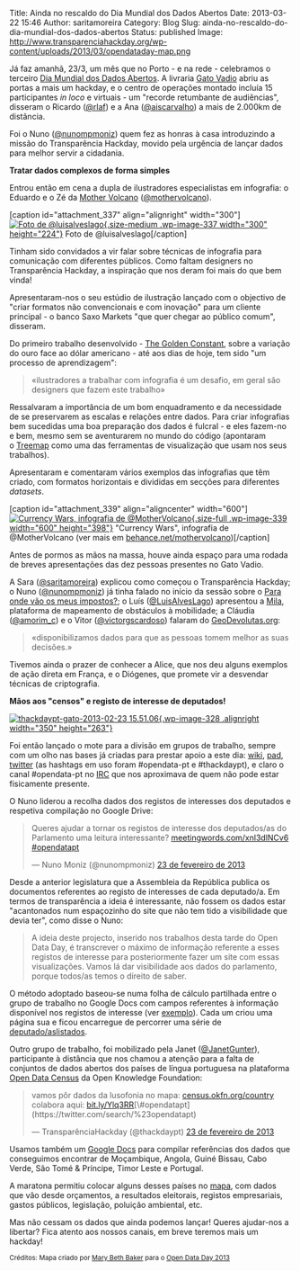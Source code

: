 Title: Ainda no rescaldo do Dia Mundial dos Dados Abertos
Date: 2013-03-22 15:46
Author: saritamoreira
Category: Blog
Slug: ainda-no-rescaldo-do-dia-mundial-dos-dados-abertos
Status: published
Image: http://www.transparenciahackday.org/wp-content/uploads/2013/03/opendataday-map.png

Já faz amanhã, 23/3, um mês que no Porto - e na rede - celebramos o terceiro [Dia Mundial dos Dados Abertos](http://opendataday.org/index_pt.html). A livraria [Gato Vadio](http://gatovadiolivraria.blogspot.pt/2013/02/20-24-de-fevereiro-livros-video-okupa.html) abriu as portas a mais um hackday, e o centro de operações montado incluía 15 participantes *in loco* e virtuais - um "recorde retumbante de audiências", disseram o Ricardo ([\@rlaf](https://twitter.com/rlaf)) e a Ana ([\@aiscarvalho](https://twitter.com/aiscarvalho)) a mais de 2.000km de distância.

Foi o Nuno ([\@nunompmoniz](https://twitter.com/nunompmoniz)) quem fez as honras à casa introduzindo a missão do Transparência Hackday, movido pela urgência de lançar dados para melhor servir a cidadania.

**Tratar dados complexos de forma simples**

Entrou então em cena a dupla de ilustradores especialistas em infografia: o Eduardo e o Zé da [Mother Volcano](http://www.mothervolcano.com/) ([\@mothervolcano](https://twitter.com/mothervolcano)).

\[caption id="attachment\_337" align="alignright" width="300"\][![Foto de \@luisalveslago](http://www.transparenciahackday.org/wp-content/uploads/2013/03/foto-luis-lago-gato-odd2013-300x224.jpg){.size-medium .wp-image-337 width="300" height="224"}](https://twitter.com/LuisAlvesLago/status/305344728868716544/photo/1) Foto de \@luisalveslago\[/caption\]

Tinham sido convidados a vir falar sobre técnicas de infografia para comunicação com diferentes públicos. Como faltam designers no Transparência Hackday, a inspiração que nos deram foi mais do que bem vinda!

Apresentaram-nos o seu estúdio de ilustração lançado com o objectivo de "criar formatos não convencionais e com inovação" para um cliente principal - o banco Saxo Markets "que quer chegar ao público comum", disseram.

Do primeiro trabalho desenvolvido - [The Golden Constant](http://www.behance.net/gallery/Saxo-FX-Debates-Infographic/6015587), sobre a variação do ouro face ao dólar americano - até aos dias de hoje, tem sido "um processo de aprendizagem":

> «ilustradores a trabalhar com infografia é um desafio, em geral são designers que fazem este trabalho»

Ressalvaram a importância de um bom enquadramento e da necessidade de se preservarem as escalas e relações entre dados. Para criar infografias bem sucedidas uma boa preparação dos dados é fulcral - e eles fazem-no e bem, mesmo sem se aventurarem no mundo do código (apontaram o [Treemap](http://en.wikipedia.org/wiki/Treemapping) como uma das ferramentas de visualização que usam nos seus trabalhos).

Apresentaram e comentaram vários exemplos das infografias que têm criado, com formatos horizontais e divididas em secções para diferentes *datasets*.

\[caption id="attachment\_339" align="aligncenter" width="600"\][![Currency Wars, infografia de \@MotherVolcano](http://www.transparenciahackday.org/wp-content/uploads/2013/03/mothervolcano-currency-wars.jpg){.size-full .wp-image-339 width="600" height="398"}](http://www.behance.net/gallery/Saxo-FX-Debates-Infographic/6015109) "Currency Wars", infografia de \@MotherVolcano (ver mais em [behance.net/mothervolcano](https://www.behance.net/mothervolcano))\[/caption\]

<style type="text/css"><!--<br />
@page { margin: 2cm }       P { margin-bottom: 0.21cm }<br />
--></style>
Antes de pormos as mãos na massa, houve ainda espaço para uma rodada de breves apresentações das dez pessoas presentes no Gato Vadio.

A Sara ([\@saritamoreira](https://twitter.com/saritamoreira)) explicou como começou o Transparência Hackday; o Nuno ([\@nunompmoniz](https://twitter.com/nunompmoniz)) já tinha falado no início da sessão sobre o [Para onde vão os meus impostos?](http://www.nunomoniz.com/orcamento2013); o Luís ([\@LuisAlvesLago](https://twitter.com/LuisAlvesLago)) apresentou a [Mila](https://mila.crowdmap.com/), plataforma de mapeamento de obstáculos à mobilidade; a Cláudia ([\@amorim\_c](https://twitter.com/amorim_c)) e o Vitor ([\@victorgscardoso](https://twitter.com/victorgscardoso)) falaram do [GeoDevolutas.org](http://geodevolutas.org/):

> «disponibilizamos dados para que as pessoas tomem melhor as suas decisões.»

Tivemos ainda o prazer de conhecer a Alice, que nos deu alguns exemplos de ação direta em França, e o Diógenes, que promete vir a desvendar técnicas de criptografia.

**Mãos aos "censos" e registo de interesse de deputados!**

[![thackdaypt-gato-2013-02-23 15.51.06](http://www.transparenciahackday.org/wp-content/uploads/2013/03/thackdaypt-gato-2013-02-23-15.51.06-1024x768.jpg){.wp-image-328 .alignright width="350" height="263"}](http://www.transparenciahackday.org/wp-content/uploads/2013/03/thackdaypt-gato-2013-02-23-15.51.06.jpg)

Foi então lançado o mote para a divisão em grupos de trabalho, sempre com um olho nas bases já criadas para prestar apoio a este dia: [wiki](http://wiki.opendataday.org/Porto2013), [pad](http://titanpad.com/RkUIHKLhxt), [twitter](https://twitter.com/thackdaypt/opendataday2013-pt) (as hashtags em uso foram \#opendata-pt e \#thackdaypt), e claro o canal \#opendata-pt no [IRC](http://transparenciahackday.org/chat) que nos aproximava de quem não pode estar fisicamente presente.

O Nuno liderou a recolha dados dos registos de interesses dos deputados e respetiva compilação no Google Drive:

> Queres ajudar a tornar os registos de interesse dos deputados/as do Parlamento uma leitura interessante? [meetingwords.com/xnl3dlNCv6](http://t.co/lfrWjQtIp8 "http://meetingwords.com/xnl3dlNCv6") [\#opendatapt](https://twitter.com/search/%23opendatapt)
>
> — Nuno Moniz (\@nunompmoniz) [23 de fevereiro de 2013](https://twitter.com/nunompmoniz/status/305360897034047489)

Desde a anterior legislatura que a Assembleia da República publica os documentos referentes ao registo de interesses de cada deputado/a. Em termos de transparência a ideia é interessante, não fossem os dados estar "acantonados num espaçozinho do site que não tem tido a visibilidade que devia ter", como disse o Nuno:

> A ideia deste projecto, inserido nos trabalhos desta tarde do Open Data Day, é transcrever o máximo de informação referente a esses registos de interesse para posteriormente fazer um site com essas visualizações. Vamos lá dar visibilidade aos dados do parlamento, porque todos/as temos o direito de saber.

O método adoptado baseou-se numa folha de cálculo partilhada entre o grupo de trabalho no Google Docs com campos referentes à informação disponível nos registos de interesse (ver [exemplo](http://www.parlamento.pt/DeputadoGP/Paginas/XIIL_RegInteresses.aspx?BID=2167&leg=XII)). Cada um criou uma página sua e ficou encarregue de percorrer uma série de [deputado/as](http://www.parlamento.pt/DeputadoGP/Paginas/Deputados.aspx)[listados](http://www.parlamento.pt/DeputadoGP/Paginas/Deputados.aspx).

Outro grupo de trabalho, foi mobilizado pela Janet ([\@JanetGunter](http://twitter.com/JanetGunter?uid=902289625&iid=8fa2275d-bf08-4f6f-b18a-29b27dfc8c95&nid=6+279)), participante à distância que nos chamou a atenção para a falta de conjuntos de dados abertos dos países de língua portuguesa na plataforma [Open Data Census](http://census.okfn.org/about/) da Open Knowledge Foundation:

> vamos pôr dados da lusofonia no mapa: [census.okfn.org/country](http://t.co/2wRDs4gIif "http://census.okfn.org/country") colabora aqui: [bit.ly/Ylq3RR](http://t.co/7Rq2Sx8job "http://bit.ly/Ylq3RR")[\#opendatapt](https://twitter.com/search/%23opendatapt)
>
> — TransparênciaHackday (\@thackdaypt) [23 de fevereiro de 2013](https://twitter.com/thackdaypt/status/305370515642675200)

Usamos também um [Google Docs](https://docs.google.com/document/d/1NlXxorrPrSZIWa4o_KNTTSLw-Fe3IXlwEgyLn5RE864/edit) para compilar referências dos dados que conseguimos encontrar de Moçambique, Angola, Guiné Bissau, Cabo Verde, São Tomé & Príncipe, Timor Leste e Portugal.

A maratona permitiu colocar alguns desses países no [mapa](http://census.okfn.org/country/), com dados que vão desde orçamentos, a resultados eleitorais, registos empresariais, gastos públicos, legislação, poluição ambiental, etc.

Mas não cessam os dados que ainda podemos lançar! Queres ajudar-nos a libertar? Fica atento aos nossos canais, em breve teremos mais um hackday!

<small>Créditos: Mapa  criado por [Mary Beth Baker](http://bethmaru.com/helloworld/) para o [Open Data Day 2013](http://opendataday.org/index_pt.html)
